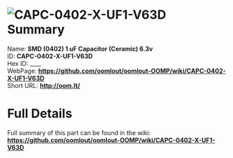 
![CAPC-0402-X-UF1-V63D](https://github.com/oomlout/oomlout-OOMP/blob/master/parts/CAPC-0402-X-UF1-V63D/CAPC-0402-X-UF1-V63D_420.jpg)   
Summary
=================
  
Name: __SMD (0402) 1 uF Capacitor (Ceramic) 6.3v__    
ID: __CAPC-0402-X-UF1-V63D__   
Hex ID: ____   
WebPage: __https://github.com/oomlout/oomlout-OOMP/wiki/CAPC-0402-X-UF1-V63D__   
Short URL: __http://oom.lt/__   

Full Details
==========================
Full summary of this part can be found in the wiki:   
__https://github.com/oomlout/oomlout-OOMP/wiki/CAPC-0402-X-UF1-V63D__    

